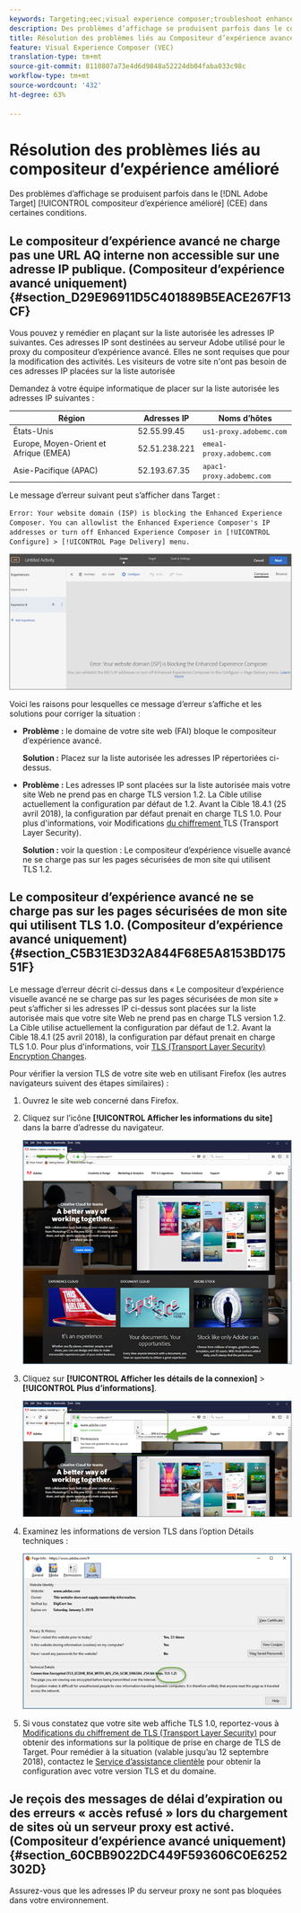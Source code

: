 ```yaml
---
keywords: Targeting;eec;visual experience composer;troubleshoot enhanced experience composer;troubleshooting
description: Des problèmes d’affichage se produisent parfois dans le compositeur d’expérience amélioré d’Adobe Target (CEE) dans certaines conditions.
title: Résolution des problèmes liés au Compositeur d’expérience avancé
feature: Visual Experience Composer (VEC)
translation-type: tm+mt
source-git-commit: 8110807a73e4d6d9848a52224db04faba033c98c
workflow-type: tm+mt
source-wordcount: '432'
ht-degree: 63%

---
```



# Résolution des problèmes liés au compositeur d’expérience amélioré

Des problèmes d’affichage se produisent parfois dans le [!DNL Adobe Target] [!UICONTROL compositeur d’expérience amélioré] (CEE) dans certaines conditions.

## Le compositeur d’expérience avancé ne charge pas une URL AQ interne non accessible sur une adresse IP publique. (Compositeur d’expérience avancé uniquement) {#section_D29E96911D5C401889B5EACE267F13CF}

Vous pouvez y remédier en plaçant sur la liste autorisée les adresses IP suivantes. Ces adresses IP sont destinées au serveur Adobe utilisé pour le proxy du compositeur d’expérience avancé. Elles ne sont requises que pour la modification des activités. Les visiteurs de votre site n&#39;ont pas besoin de ces adresses IP placées sur la liste autorisée

Demandez à votre équipe informatique de placer sur la liste autorisée les adresses IP suivantes :

| Région | Adresses IP | Noms d’hôtes |
|--- |--- |--- |
| États-Unis | 52.55.99.45 | `us1-proxy.adobemc.com` |
| Europe, Moyen-Orient et Afrique (EMEA) | 52.51.238.221 | `emea1-proxy.adobemc.com` |
| Asie-Pacifique (APAC) | 52.193.67.35 | `apac1-proxy.adobemc.com` |

Le message d’erreur suivant peut s’afficher dans Target :

`Error: Your website domain (ISP) is blocking the Enhanced Experience Composer. You can allowlist the Enhanced Experience Composer's IP addresses or turn off Enhanced Experience Composer in [!UICONTROL Configure] > [!UICONTROL Page Delivery] menu.`

![](assets/EEC_error.png)

Voici les raisons pour lesquelles ce message d’erreur s’affiche et les solutions pour corriger la situation :

* **Problème :** le domaine de votre site web (FAI) bloque le compositeur d’expérience avancé.

   **Solution :** Placez sur la liste autorisée les adresses IP répertoriées ci-dessus.

* **Problème :** Les adresses IP sont placées sur la liste autorisée mais votre site Web ne prend pas en charge TLS version 1.2. La Cible utilise actuellement la configuration par défaut de 1.2. Avant la Cible 18.4.1 (25 avril 2018), la configuration par défaut prenait en charge TLS 1.0. Pour plus d&#39;informations, voir Modifications [ du chiffrement ](/help/c-implementing-target/c-considerations-before-you-implement-target/tls-transport-layer-security-encryption.md#concept_CC1001E9D3AE4BABAF90B8311B0A6451)TLS (Transport Layer Security).

   **Solution :** voir la question : Le compositeur d’expérience visuelle avancé ne se charge pas sur les pages sécurisées de mon site qui utilisent TLS 1.2.

## Le compositeur d’expérience avancé ne se charge pas sur les pages sécurisées de mon site qui utilisent TLS 1.0. (Compositeur d’expérience avancé uniquement) {#section_C5B31E3D32A844F68E5A8153BD17551F}

Le message d’erreur décrit ci-dessus dans « Le compositeur d’expérience visuelle avancé ne se charge pas sur les pages sécurisées de mon site » peut s’afficher si les adresses IP ci-dessus sont placées sur la liste autorisée mais que votre site Web ne prend pas en charge TLS version 1.2. La Cible utilise actuellement la configuration par défaut de 1.2. Avant la Cible 18.4.1 (25 avril 2018), la configuration par défaut prenait en charge TLS 1.0. Pour plus d&#39;informations, voir [TLS (Transport Layer Security) Encryption Changes](/help/c-implementing-target/c-considerations-before-you-implement-target/tls-transport-layer-security-encryption.md#concept_CC1001E9D3AE4BABAF90B8311B0A6451).

Pour vérifier la version TLS de votre site web en utilisant Firefox (les autres navigateurs suivent des étapes similaires) :

1. Ouvrez le site web concerné dans Firefox.
1. Cliquez sur l’icône **[!UICONTROL Afficher les informations du site]** dans la barre d’adresse du navigateur.

   ![](assets/firefox_more_info.png)

1. Cliquez sur **[!UICONTROL Afficher les détails de la connexion]** > **[!UICONTROL Plus d’informations]**.

   ![](assets/firefox_more_info_2.png)

1. Examinez les informations de version TLS dans l’option Détails techniques :

   ![](assets/firefox_more_info_3.png)

1. Si vous constatez que votre site web affiche TLS 1.0, reportez-vous à [Modifications du chiffrement de TLS (Transport Layer Security)](/help/c-implementing-target/c-considerations-before-you-implement-target/tls-transport-layer-security-encryption.md#concept_CC1001E9D3AE4BABAF90B8311B0A6451) pour obtenir des informations sur la politique de prise en charge de TLS de Target. Pour remédier à la situation (valable jusqu’au 12 septembre 2018), contactez le [Service d’assistance clientèle](/help/cmp-resources-and-contact-information.md#reference_ACA3391A00EF467B87930A450050077C) pour obtenir la configuration avec votre version TLS et du domaine.

## Je reçois des messages de délai d’expiration ou des erreurs « accès refusé » lors du chargement de sites où un serveur proxy est activé. (Compositeur d’expérience avancé uniquement) {#section_60CBB9022DC449F593606C0E6252302D}

Assurez-vous que les adresses IP du serveur proxy ne sont pas bloquées dans votre environnement.
